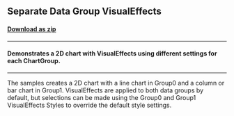## Separate Data Group VisualEffects
#### [Download as zip](https://minhaskamal.github.io/DownGit/#/home?url=https://github.com/GrapeCity/ComponentOne-WinForms-Samples/tree/master/NetFramework\Charts\CS\SeparateEffects)
____
#### Demonstrates a 2D chart with VisualEffects using different settings for each ChartGroup.
____
The samples creates a 2D chart with a line chart in Group0 and a column or bar chart in Group1.  VisualEffects are applied to both data groups by default, but selections can be made using the Group0 and Group1 VisualEffects Styles to override the default style settings. 